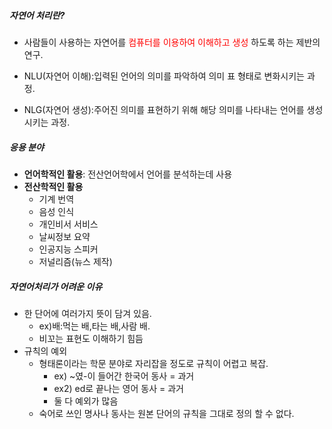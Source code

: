 ##### 자연어 처리란?
- 사람들이 사용하는 자연어를 <span style="color: ff0000;">컴퓨터를 이용하여 이해하고 생성</span> 하도록 하는 제반의 연구.

- NLU(자연어 이해):입력된 언어의 의미를 파악하여 의미 표 형태로 변화시키는 과정.
- NLG(자연어 생성):주어진 의미를 표현하기 위해 해당 의미를 나타내는 언어를 생성시키는 과정.
##### 응용 분야
- **언어학적인 활용**: 전산언어학에서 언어를 분석하는데 사용
- **전산학적인 활용**
	- 기계 번역
	- 음성 인식
	- 개인비서 서비스
	- 날씨정보 요약
	- 인공지능 스피커
	- 저널리즘(뉴스 제작)
##### 자연어처리가 어려운 이유
- 한 단어에 여러가지 뜻이 담겨 있음.
	- ex)배:먹는 배,타는 배,사람 배.
	- 비꼬는 표현도 이해하기 힘듬
- 규칙의 예외
	- 형태론이라는 학문 분야로 자리잡을 정도로 규칙이 어렵고 복잡.
		- ex) ~였-이 들어간 한국어 동사 = 과거
		- ex2) ed로 끝나는 영어 동사 = 과거 
		- 둘 다 예외가 많음
	- 숙어로 쓰인 명사나 동사는 원본 단어의 규칙을 그대로 정의 할 수 없다.